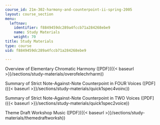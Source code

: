 ```yaml
---
course_id: 21m-302-harmony-and-counterpoint-ii-spring-2005
layout: course_section
menu:
  leftnav:
    identifier: f8849459dc289a4fccb71a284268ebe9
    name: Study Materials
    weight: 70
title: Study Materials
type: course
uid: f8849459dc289a4fccb71a284268ebe9

---
```


Overview of Elementary Chromatic Harmony ([PDF]({{< baseurl >}}/sections/study-materials/overofelechrharm))

Summary of Strict Note-Against-Note Counterpoint in FOUR Voices ([PDF]({{< baseurl >}}/sections/study-materials/quick1spec4voinc))

Summary of Strict Note-Against-Note Counterpoint in TWO Voices ([PDF]({{< baseurl >}}/sections/study-materials/quick1spec2voice))

Theme Draft Workshop Music ([PDF]({{< baseurl >}}/sections/study-materials/themedraftworksh))